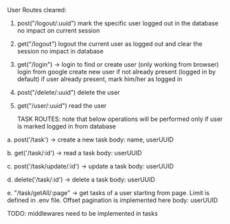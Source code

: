 User Routes cleared:

1. post("/logout/:uuid")
   mark the specific user logged out in the database
   no impact on current session

2. get("/logout")
   logout the current user as logged out and clear the session
   no impact in database

3. get("/login") -> login to find or create user (only working from browser)
   login from google
   create new user if not already present (logged in by default)
   if user already present, mark him/her as logged in

4. post("/delete/:uuid")
   delete the user

5. get("/user/:uuid")
   read the user

   TASK ROUTES: note that below operations will be performed only if user is marked logged in from database

a. post('/task') -> create a new task
body: name, userUUID

b. get('/task/:id') -> read a task
body: userUUID

c. post('/task/update/:id') -> update a task
body: userUUID

d. delete('/task/:id') -> delete a task
body: userUUID

e. "/task/getAll/:page" -> get tasks of a user starting from page. Limit is defined in .env file. Offset pagination is implemented here
body: userUUID

TODO: middlewares need to be implemented in tasks
